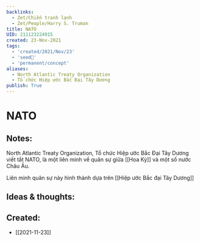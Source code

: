 ```yaml
---
backlinks:
  - Zet/Chiến tranh lạnh
  - Zet/People/Harry S. Truman
title: NATO
UID: 211123224915
created: 23-Nov-2021
tags:
  - 'created/2021/Nov/23'
  - 'seed🥜'
  - 'permanent/concept'
aliases:
  - North Atlantic Treaty Organization
  - Tổ chức Hiệp ước Bắc Đại Tây Dương
publish: True
---
```

# NATO

## Notes:
North Atlantic Treaty Organization, Tổ chức Hiệp ước Bắc Đại Tây Dương viết tắt NATO, là một liên minh về quân sự giữa [[Hoa Kỳ]] và một số nước Châu Âu.

Liên minh quân sự này hình thành dựa trên [[Hiệp ước Bắc đại Tây Dương]]

## Ideas & thoughts:



## Created:
- [[2021-11-23]]
